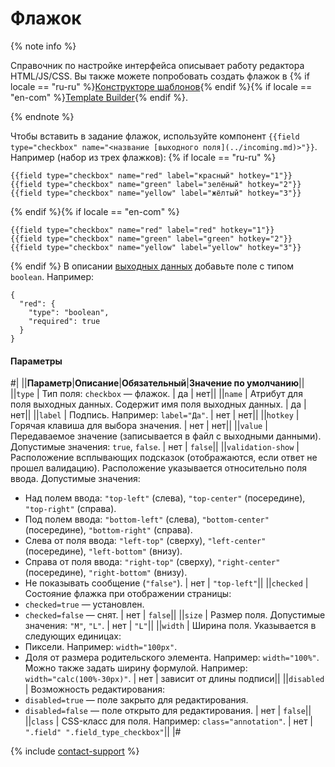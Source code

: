 # Флажок

{% note info %}

Справочник по настройке интерфейса описывает работу редактора HTML/JS/CSS. Вы также можете попробовать создать флажок в {% if locale == "ru-ru" %}[Конструкторе шаблонов](https://toloka.ai/ru/docs/template-builder/reference/field.checkbox){% endif %}{% if locale == "en-com" %}[Template Builder](https://toloka.ai/en/docs/template-builder/reference/field.checkbox){% endif %}.

{% endnote %}


Чтобы вставить в задание флажок, используйте компонент `{{field type="checkbox" name="<название [выходного поля](../incoming.md)>"}}`. Например (набор из трех флажков):
 {% if locale == "ru-ru" %}
```no-highlight
{{field type="checkbox" name="red" label="красный" hotkey="1"}}
{{field type="checkbox" name="green" label="зелёный" hotkey="2"}}
{{field type="checkbox" name="yellow" label="жёлтый" hotkey="3"}}
```
{% endif %}{% if locale == "en-com" %}
```no-highlight
{{field type="checkbox" name="red" label="red" hotkey="1"}}
{{field type="checkbox" name="green" label="green" hotkey="2"}}
{{field type="checkbox" name="yellow" label="yellow" hotkey="3"}}
```
{% endif %}
В описании [выходных данных](../incoming.md) добавьте поле с типом `boolean`. Например:
```no-highlight
{
  "red": {
    "type": "boolean",
    "required": true
  }
}
```

#### Параметры

#|
||**Параметр**|**Описание**|**Обязательный**|**Значение по умолчанию**||
||``` type ``` | Тип поля: `checkbox` — флажок. | да | нет||
||``` name ``` | Атрибут для поля выходных данных. Содержит имя поля выходных данных. | да | нет||
||``` label ``` | Подпись. Например: `label="Да"`. | нет | нет||
||``` hotkey ``` | Горячая клавиша для выбора значения. | нет | нет||
||``` value ``` | Передаваемое значение (записывается в файл с выходными данными).
Допустимые значения: `true`, `false`. | нет | ``` false ```||
||``` validation-show ``` | Расположение всплывающих подсказок (отображаются, если ответ не прошел валидацию). Расположение указывается относительно поля ввода.
Допустимые значения:
- Над полем ввода: `"top-left"` (слева), `"top-center"` (посередине), `"top-right"` (справа).
- Под полем ввода: `"bottom-left"` (слева), `"bottom-center"` (посередине), `"bottom-right"` (справа).
- Слева от поля ввода: `"left-top"` (сверху), `"left-center"` (посередине), `"left-bottom"` (внизу).
- Справа от поля ввода: `"right-top"` (сверху), `"right-center"` (посередине), `"right-bottom"` (внизу).
- Не показывать сообщение (`"false"`). | нет | ``` "top-left" ```||
||``` checked ``` | Состояние флажка при отображении страницы:
- `checked=true` — установлен.
- `checked=false` — снят. | нет | ``` false ```||
||``` size ``` | Размер поля.
Допустимые значения: `"M"`, `"L"`. | нет | ``` "L" ```||
||``` width ``` | Ширина поля. Указывается в следующих единицах:
- Пиксели. Например: `width="100px"`.
- Доля от размера родительского элемента. Например: `width="100%"`.
Можно также задать ширину формулой. Например: `width="calc(100%-30px)"`. | нет | зависит от длины подписи||
||``` disabled ``` | Возможность редактирования:
- `disabled=true` — поле закрыто для редактирования.
- `disabled=false` — поле открыто для редактирования. | нет | ``` false ```||
||``` class ``` | CSS-класс для поля. Например: `class="annotation"`. | нет | ``` ".field" ".field_type_checkbox" ```||
|#

{% include [contact-support](../../_includes/contact-support-help.md) %}